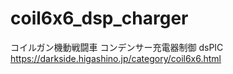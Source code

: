 # coil6x6_dsp_charger
コイルガン機動戦闘車 コンデンサー充電器制御 dsPIC
https://darkside.higashino.jp/category/coil6x6.html
